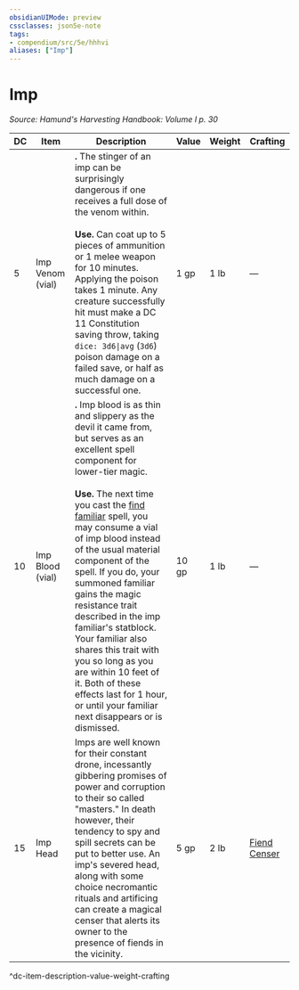 ```yaml
---
obsidianUIMode: preview
cssclasses: json5e-note
tags:
- compendium/src/5e/hhhvi
aliases: ["Imp"]
---
```

# Imp
*Source: Hamund's Harvesting Handbook: Volume I p. 30* 

| DC | Item | Description | Value | Weight | Crafting |
|----|------|-------------|-------|--------|----------|
| 5 | Imp Venom (vial) | **.** The stinger of an imp can be surprisingly dangerous if one receives a full dose of the venom within.<br /><br />**Use.** Can coat up to 5 pieces of ammunition or 1 melee weapon for 10 minutes. Applying the poison takes 1 minute. Any creature successfully hit must make a DC 11 Constitution saving throw, taking `dice: 3d6\|avg` (`3d6`) poison damage on a failed save, or half as much damage on a successful one. | 1 gp | 1 lb | — |
| 10 | Imp Blood (vial) | **.** Imp blood is as thin and slippery as the devil it came from, but serves as an excellent spell component for lower-tier magic.<br /><br />**Use.** The next time you cast the [find familiar](compendium/spells/find-familiar.md) spell, you may consume a vial of imp blood instead of the usual material component of the spell. If you do, your summoned familiar gains the magic resistance trait described in the imp familiar's statblock. Your familiar also shares this trait with you so long as you are within 10 feet of it. Both of these effects last for 1 hour, or until your familiar next disappears or is dismissed. | 10 gp | 1 lb | — |
| 15 | Imp Head | Imps are well known for their constant drone, incessantly gibbering promises of power and corruption to their so called "masters." In death however, their tendency to spy and spill secrets can be put to better use. An imp's severed head, along with some choice necromantic rituals and artificing can create a magical censer that alerts its owner to the presence of fiends in the vicinity. | 5 gp | 2 lb | [Fiend Censer](compendium/items/fiend-censer-hhhvi.md) |
^dc-item-description-value-weight-crafting